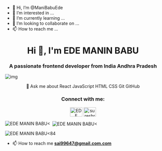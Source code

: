 - 👋 Hi, I’m @ManiBabuEde
- 👀 I’m interested in ...
- 🌱 I’m currently learning ...
- 💞️ I’m looking to collaborate on ...
- 📫 How to reach me ...

<!---
ManiBabuEde/ManiBabuEde is a ✨ special ✨ repository because its `README.md` (this file) appears on your GitHub profile.
You can click the Preview link to take a look at your changes.
---> 

<h1 align="center">Hi 👋, I'm EDE MANIN BABU</h1>
<h3 align="center">A passionate frontend developer from India Andhra Pradesh</h3>
<img src="https://as1.ftcdn.net/v2/jpg/07/58/59/32/1000_F_758593266_6LsoqpF37OsCt4zhcAc2neT5qLHmXpDV.jpg" alt="img" />
<p align='center'>💬 Ask me about React JavaScript HTML CSS Git GitHub</p>

<h3 align="center">Connect with me:</h3>
<p align="center">
<a href="https://linkedin.com/in/krishnapraveentumpala" target="blank"><img align="center" src="https://raw.githubusercontent.com/rahuldkjain/github-profile-readme-generator/master/src/images/icons/Social/linked-in-alt.svg" alt=" EDE MANIN BABU<" height="30" width="40" /></a>
<a href="https://www.hackerrank.com/sureshradha084" target="blank"><img align="center" src="https://raw.githubusercontent.com/rahuldkjain/github-profile-readme-generator/master/src/images/icons/Social/hackerrank.svg" alt="sureshradha084" height="30" width="40" /></a>
</p>



<p><img align="left" src="https://github-readme-stats.vercel.app/api/top-langs?username= EDE MANIN BABU<84&show_icons=true&locale=en&layout=compact" alt=" EDE MANIN BABU<" /></p>

<p>&nbsp;<img align="center" src="https://github-readme-stats.vercel.app/api?username= EDE MANIN BABU<84&show_icons=true&locale=en" alt=" EDE MANIN BABU<" /></p>

<p><img align="center" src="https://github-readme-streak-stats.herokuapp.com/?user= EDE MANIN BABU<84&" alt=" EDE MANIN BABU<84" /></p>

- 📫 How to reach me **sai99647@gmail.com.com**
